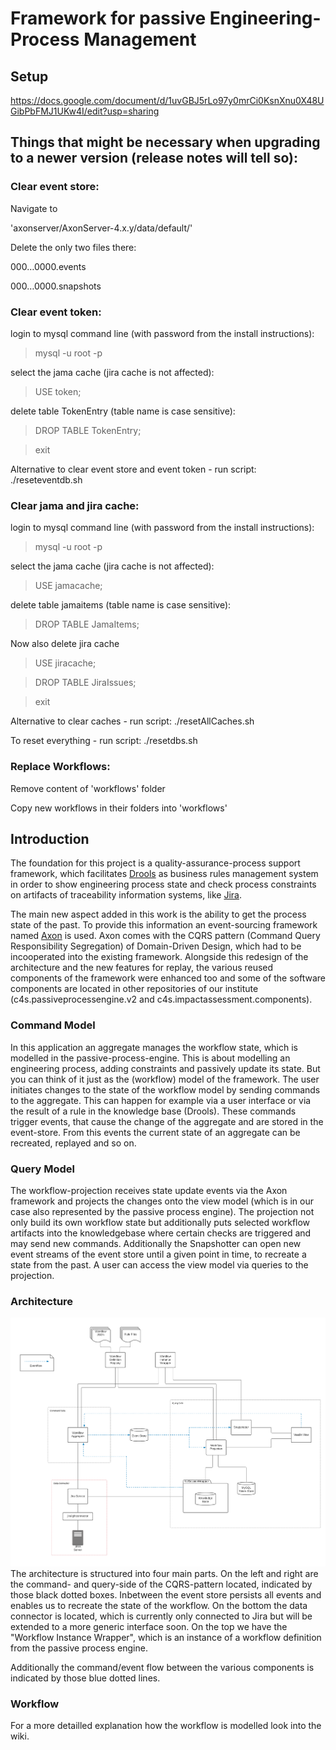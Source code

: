 # Framework for passive Engineering-Process Management

## Setup
https://docs.google.com/document/d/1uvGBJ5rLo97y0mrCi0KsnXnu0X48UGibPbFMJ1UKw4I/edit?usp=sharing

## Things that might be necessary when upgrading to a newer version (release notes will tell so):
### Clear event store:
Navigate to 

'axonserver/AxonServer-4.x.y/data/default/'

Delete the only two files there:

000…0000.events

000…0000.snapshots

### Clear event token:
login to mysql command line (with password from the install instructions):

> mysql -u root -p 
 
select the jama cache (jira cache is not affected): 

> USE token;

delete table TokenEntry (table name is case sensitive): 

> DROP TABLE TokenEntry; 

> exit 

Alternative to clear event store and event token -  run script: ./reseteventdb.sh

### Clear jama and jira cache:
login to mysql command line (with password from the install instructions): 

> mysql -u root -p 

select the jama cache (jira cache is not affected): 

> USE jamacache; 

delete table jamaitems (table name is case sensitive): 

> DROP TABLE JamaItems; 

Now also delete jira cache

> USE jiracache;
 
> DROP TABLE JiraIssues;

> exit 

Alternative to clear caches - run script: ./resetAllCaches.sh

To reset everything - run script: ./resetdbs.sh

### Replace Workflows:
Remove content of 'workflows' folder

Copy new workflows in their folders into 'workflows'

## Introduction
The foundation for this project is a quality-assurance-process support framework, which facilitates [Drools](https://www.drools.org/) as business rules management system in order to show engineering process state and check process constraints on artifacts of traceability information systems, like [Jira](https://www.atlassian.com/de/software/jira).

The main new aspect added in this work is the ability to get the process state of the past.
To provide this information an event-sourcing framework named [Axon](https://axoniq.io/) is used.
Axon comes with the CQRS pattern (Command Query Responsibility Segregation) of Domain-Driven Design, which had to be incooperated into the existing framework.
Alongside this redesign of the architecture and the new features for replay, the various reused components of the framework were enhanced too and some of the software components are located in other repositories of our institute (c4s.passiveprocessengine.v2 and c4s.impactassessment.components).

### Command Model
In this application an aggregate manages the workflow state, which is modelled in the passive-process-engine. This is about modelling an engineering process, adding constraints and passively update its state. But you can think of it just as the (workflow) model of the framework.
The user initiates changes to the state of the workflow model by sending commands to the aggregate. This can happen for example via a user interface or via the result of a rule in the knowledge base (Drools). These commands trigger events, that cause the change of the aggregate and are stored in the event-store. From this events the current state of an aggregate can be recreated, replayed and so on.

### Query Model
The workflow-projection receives state update events via the Axon framework and projects the changes onto the view model (which is in our case also represented by the passive process engine). The projection not only build its own workflow state but additionally puts selected workflow artifacts into the knowledgebase where certain checks are triggered and may send new commands. Additionally the Snapshotter can open new event streams of the event store until a given point in time, to recreate a state from the past.
A user can access the view model via queries to the projection.

### Architecture
![](doc/architecture.PNG)
The architecture is structured into four main parts. On the left and right are the command- and query-side of the CQRS-pattern located, indicated by those black dotted boxes. Inbetween the event store persists all events and enables us to recreate the state of the workflow. On the bottom the data connector is located, which is currently only connected to Jira but will be extended to a more generic interface soon. On the top we have the "Workflow Instance Wrapper", which is an instance of a workflow definition from the passive process engine.

Additionally the command/event flow between the various components is indicated by those blue dotted lines.

### Workflow
For a more detailled explanation how the workflow is modelled look into the wiki.
